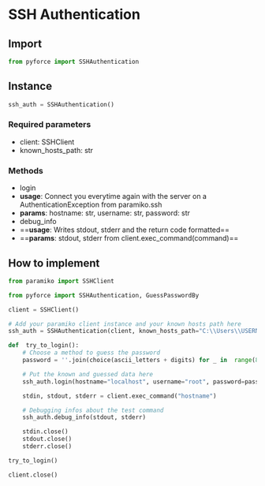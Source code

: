 # SSH Authentication
## Import
```python
from pyforce import SSHAuthentication
```
## Instance
```python
ssh_auth = SSHAuthentication()
```
### Required parameters
- client: SSHClient
- known_hosts_path: str 
### Methods
- login
- **usage**: Connect you everytime again with the server on a AuthenticationException from paramiko.ssh
- **params**: hostname: str, username: str, password: str
- debug_info
- ==**usage**: Writes stdout, stderr and the return code formatted==
- ==**params**: stdout, stderr from client.exec_command(command)==

## How to implement
```python
from paramiko import SSHClient

from pyforce import SSHAuthentication, GuessPasswordBy

client = SSHClient()

# Add your paramiko client instance and your known hosts path here
ssh_auth = SSHAuthentication(client, known_hosts_path="C:\\Users\\USERNAME\\.ssh\\known_hosts")

def  try_to_login():
	# Choose a method to guess the password
	password = ''.join(choice(ascii_letters + digits) for _ in  range(8 + 1))

	# Put the known and guessed data here
	ssh_auth.login(hostname="localhost", username="root", password=password)

	stdin, stdout, stderr = client.exec_command("hostname")

	# Debugging infos about the test command
	ssh_auth.debug_info(stdout, stderr)

	stdin.close()
	stdout.close()
	stderr.close()

try_to_login()

client.close()
```
